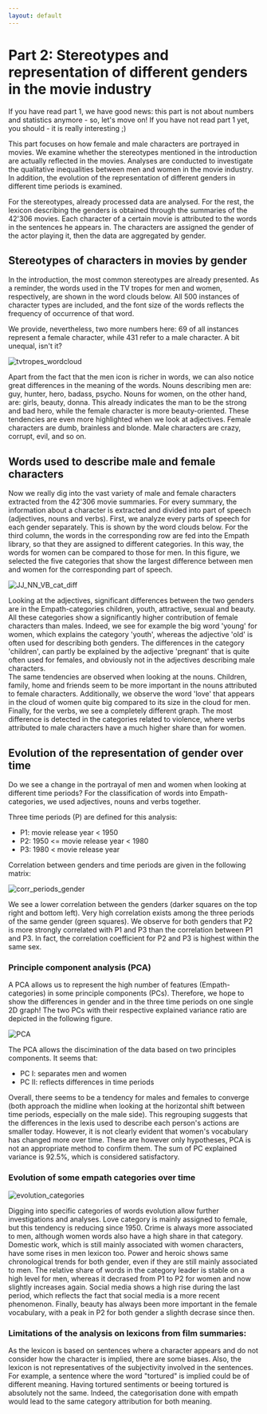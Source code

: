```yaml
---
layout: default
---
```


# Part 2: Stereotypes and representation of different genders in the movie industry
If you have read part 1, we have good news: this part is not about numbers and statistics anymore - so, let's move on! If you have not read part 1 yet, you should - it is really interesting ;)

This part focuses on how female and male characters are portrayed in movies. We examine whether the stereotypes mentioned in the introduction are actually reflected in the movies. Analyses are conducted to investigate the qualitative inequalities between men and women in the movie industry. In addition, the evolution of the representation of different genders in different time periods is examined. 

For the stereotypes, already processed data are analysed. For the rest, the lexicon describing the genders is obtained through the summaries of the 42'306 movies. Each character of a certain movie is attributed to the words in the sentences he appears in. The characters are assigned the gender of the actor playing it, then the data are aggregated by gender.

## Stereotypes of characters in movies by gender
In the introduction, the most common stereotypes are already presented. As a reminder, the words used in the TV tropes for men and women, respectively, are shown in the word clouds below. All 500 instances of character types are included, and the font size of the words reflects the frequency of occurrence of that word.

We provide, nevertheless, two more numbers here: 69 of all instances represent a female character, while 431 refer to a male character. A bit unequal, isn't it?

![tvtropes_wordcloud](https://user-images.githubusercontent.com/114232327/209007228-546626e2-7177-4a72-95ab-766a2d4c6644.png)

Apart from the fact that the men icon is richer in words, we can also notice great differences in the meaning of the words. Nouns describing men are: guy, hunter, hero, badass, psycho. Nouns for women, on the other hand, are: girls, beauty, donna. This already indicates the man to be the strong and bad hero, while the female character is more beauty-oriented. These tendencies are even more highlighted when we look at adjectives. Female characters are dumb, brainless and blonde. Male characters are crazy, corrupt, evil, and so on.


## Words used to describe male and female characters
Now we really dig into the vast variety of male and female characters extracted from the 42'306 movie summaries. For every summary, the information about a character is extracted and divided into part of speech (adjectives, nouns and verbs). First, we analyze every parts of speech for each gender separately. This is shown by the word clouds below. For the third column, the words in the corresponding row are fed into the Empath library, so that they are assigned to different categories. In this way, the words for women can be compared to those for men. In this figure, we selected the five categories that show the largest difference between men and women for the corresponding part of speech.

![JJ_NN_VB_cat_diff](https://user-images.githubusercontent.com/114232327/209007446-ebce514e-011a-4ef8-a153-c28d0140f655.png)

Looking at the adjectives, significant differences between the two genders are in the Empath-categories children, youth, attractive, sexual and beauty. All these categories show a significantly higher contribution of female characters than males. Indeed, we see for example the big word 'young' for women, which explains the category 'youth', whereas the adjective 'old' is often used for describing both genders. The differences in the category 'children', can partly be explained by the adjective 'pregnant' that is quite often used for females, and obviously not in the adjectives describing male characters. \
The same tendencies are observed when looking at the nouns. Children, family, home and friends seem to be more important in the nouns attributed to female characters. Additionally, we observe the word 'love' that appears in the cloud of women quite big compared to its size in the cloud for men. \
Finally, for the verbs, we see a completely different graph. The most difference is detected in the categories related to violence, where verbs attributed to male characters have a much higher share than for women.


## Evolution of the representation of gender over time
Do we see a change in the portrayal of men and women when looking at different time periods? For the classification of words into Empath-categories, we used adjectives, nouns and verbs together.

Three time periods (P) are defined for this analysis:
* P1:         movie release year < 1950
* P2: 1950 <= movie release year < 1980
* P3: 1980 <  movie release year

Correlation between genders and time periods are given in the following matrix:

![corr_periods_gender](https://user-images.githubusercontent.com/114232327/209010234-a1d60ec9-0254-4696-90c7-042561da8cee.png)

We see a lower correlation between the genders (darker squares on the top right and bottom left). Very high correlation exists among the three periods of the same gender (green squares). We observe for both genders that P2 is more strongly correlated with P1 and P3 than the correlation between P1 and P3. In fact, the correlation coefficient for P2 and P3 is highest within the same sex.


### Principle component analysis (PCA)
A PCA allows us to represent the high number of features (Empath-categories) in some principle components (PCs). Therefore, we hope to show the differences in gender and in the three time periods on one single 2D graph! The two PCs with their respective explained variance ratio are depicted in the following figure. 

![PCA](https://user-images.githubusercontent.com/114232327/209010620-b254b5d5-e00b-45dd-97d9-4e61945340aa.png)

The PCA allows the discimination of the data based on two principles components. It seems that:
* PC I: separates men and women
* PC II: reflects differences in time periods

Overall, there seems to be a tendency for males and females to converge (both approach the midline when looking at the horizontal shift between time periods, especially on the male side). This regrouping suggests that the differences in the lexis used to describe each person's actions are smaller today. However, it is not clearly evident that women's vocabulary has changed more over time. These are however only hypotheses, PCA is not an appropriate method to confirm them. The sum of PC explained variance is 92.5%, which is considered satisfactory.



### Evolution of some empath categories over time

![evolution_categories](https://user-images.githubusercontent.com/114232327/209010664-a3564c56-3e8b-4328-9cd7-80b564038725.png)

  
Digging into specific categories of words evolution allow further investigations and analyses. Love category is mainly assigned to female, but this tendency is reducing since 1950. Crime is always more associated to men, although women words also have a high share in that category. Domestic work, which is still mainly associated with women characters, have some rises in men lexicon too. Power and heroic shows same chronological trends for both gender, even if they are still mainly associated to men. The relative share of words in the category leader is stable on a high level for men, whereas it decrased from P1 to P2 for women and now slightly increases again. Social media shows a high rise during the last period, which reflects the fact that social media is a more recent phenomenon. Finally, beauty has always been more important in the female vocabulary, with a peak in P2 for both gender a slighth decrase since then. 

### Limitations of the analysis on lexicons from film summaries:

As the lexicon is based on sentences where a character appears and do not consider how the character is implied, there are some biases. Also, the lexicon is not representatives of the subjectivity involved in the sentences. For example, a sentence where the word "tortured" is implied could be of different meaning. Having tortured sentiments or beeing tortured is absolutely not the same. Indeed, the categorisation done with empath would lead to the same category attribution for both meaning.


